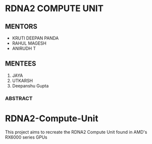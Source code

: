 # **RDNA2 COMPUTE UNIT**

## **MENTORS**

- KRUTI DEEPAN PANDA
- RAHUL MAGESH
- ANIRUDH T 

## **MENTEES**

1. JAYA 
2. UTKARSH
3. Deepanshu Gupta

### **ABSTRACT**

# RDNA2-Compute-Unit
This project aims to recreate the RDNA2 Compute Unit found in AMD's RX6000 series GPUs
